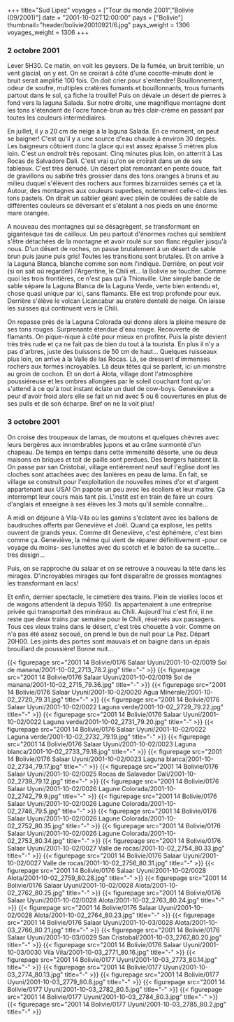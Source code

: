 +++
title="Sud Lipez"
voyages = ["Tour du monde 2001","Bolivie (09/2001)"]
date = "2001-10-02T12:00:00"
pays = ["Bolivie"]
thumbnail="header/bolivie20010921/6.jpg"
pays_weight = 1306
voyages_weight = 1306
+++
### 2 octobre 2001

 Lever 5H30. Ce matin, on voit les geysers. De la fumée, un bruit terrible, 
un vent glacial, on y est. On se croirait à côté d'une cocotte-minute dont le 
bruit serait amplifié 100 fois. On doit crier pour s'entendre! Bouillonnement, 
odeur de soufre, multiples cratères fumants et bouillonnants, trous fumants 
partout dans le sol, ça fiche la trouille! Puis on dévale un désert de pierres 
à fond vers la laguna Salada. Sur notre droite, une magnifique montagne dont 
les tons s'étendent de l'ocre foncé-brun au très clair-crème en passant par 
toutes les couleurs intermédiaires. 

En juillet, il y a 20 cm de neige à la laguna Salada. En ce moment, on peut 
se baigner! C'est qu'il y a une source d'eau chaude à environ 30 degrés. Les 
baigneurs côtoient donc la glace qui est assez épaisse 5 mètres plus loin. C'est 
un endroit très reposant. Cinq minutes plus loin, on atterrit à Las Rocas de 
Salvadore Dali. C'est vrai qu'on se croirait dans un de ses tableaux. C'est 
très dénudé. Un désert plat remontant en pente douce, fait de gravillons ou 
sablñe très grossier dans des tons oranges à bruns et au milieu duquel s'élèvent 
des rochers aux formes bizarroïdes semés ça et là. Autour, des montagnes aux 
couleurs superbes, notemment celle-ci dans les tons pastels. On dirait un sablier 
géant avec plein de coulées de sable de différentes couleurs se déversant et 
s'étalant à nos pieds en une énorme mare orangée. 

A nouveau des montagnes qui se désagrègent, se transformant en gigantesque 
tas de cailloux. Un peu partout d'énormes roches qui semblent s'être détachées 
de la montagne et avoir roulé sur son flanc régulier jusqu'à nous. D'un désert 
de roches, on passe brutalement à un désert de sable brun puis jaune puis gris! 
Toutes les transitions sont brutales. Et on arrive à la Laguna Blanca, blanche 
comme son nom l'indique. Derrière, on peut voir (si on sait où regarder) l'Argentine, 
le Chili et... la Bolivie se toucher. Comme quoi les trois frontières, ce n'est 
pas qu'à Thionville. Une simple bande de sable sépare la Laguna Blanca de la 
Laguna Verde, verte bien entendu et, chose quasi unique par ici, sans flamants. 
Elle est trop profonde pour eux. Derrière s'élève le volcan Licancabur au cratère 
dentelé de neige. On laisse les suisses qui continuent vers le Chili. 

On repasse près de la Laguna Colorada qui donne alors la pleine mesure de ses 
tons rouges. Surprenante étendue d'eau rouge. Recouverte de flamants. On pique-nique 
à côté pour mieux en profiter. Puis la piste devient très très rude et ça ne 
fait pas de bien du tout à la tourista. En plus il n'y a pas d'arbres, juste 
des buissons de 50 cm de haut... Quelques ruisseaux plus loin, on arrive à la 
Valle de las Rocas. Là, se dressent d'immenses rochers aux formes incroyables. 
Là deux têtes qui se parlent, ici un monstre au groin de cochon. Et on dort 
à Alota, village dont l'atmosphère poussiéreuse et les ombres allongées par 
le soleil couchant font qu'on s'attend à ce qu'à tout instant éclate un duel 
de cow-boys. Geneviève a peur d'avoir froid alors elle se fait un nid avec 5 
ou 6 couvertures en plus de ses pulls et de son écharpe. Bref on ne la voit 
plus! 

### 3 octobre 2001

On croise des troupeaux de lamas, de moutons et quelques chèvres avec leurs 
bergères aux innombrables jupons et au crâne surmonté d'un chapeau. De temps 
en temps dans cette immensité déserte, une ou deux maisons en briques et toit 
de paille sont perdues. Des bergers habitent là. On passe par san Cristobal, 
village entièrement neuf sauf l'église dont les cloches sont attachées avec 
des lanières en peau de lama. En fait, se village se construit pour l'exploitation 
de nouvelles mines d'or et d'argent appartenant aux USA! On papote un peu avec 
les écoliers et leur maître. Ça interrompt leur cours mais tant pis. L'instit 
est en train de faire un cours d'anglais et enseigne à ses élèves les 3 mots 
qu'il semble connaître... 

A midi on déjeune à Vila-Vila où les gamins s'éclatent avec les ballons de 
baudruches offerts par Geneviève et Joël. Quand ça explose, les petits ouvrent 
de grands yeux. Comme dit Geneviève, c'est éphémère, c'est bien comme ça. Geneviève, 
la même qui vient de réparer définitivement -pour ce voyage du moins- ses lunettes 
avec du scotch et le baton de sa sucette... très design... 

Puis, on se rapproche du salaar et on se retrouve à nouveau la tête dans les 
mirages. D'incroyables mirages qui font disparaître de grosses montagnes les 
transformant en lacs! 

Et enfin, dernier spectacle, le cimetière des trains. Plein de vieilles locos 
et de wagons attendent là depuis 1950. Ils appartenaient à une entreprise privée 
qui transportait des minéraux au Chili. Aujourd´hui c'est fini, il ne reste 
que deux trains par semaine pour le Chili, résérvés aux passagers. Tous ces 
vieux trains dans le désert, c'est très chouette à voir. Comme on n'a pas été 
assez secoué, on prend le bus de nuit pour La Paz. Départ 20H00. Les joints 
des portes sont mauvais et on baigne dans un épais brouillard de poussière! 
Bonne nuit...


<div id="TOTO">{{< figurepage src="2001 14 Bolivie/0176 Salaar Uyuni/2001-10-02/0019 Sol de manana/2001-10-02_2713_78.2.jpg" title="-"  >}}
{{< figurepage src="2001 14 Bolivie/0176 Salaar Uyuni/2001-10-02/0019 Sol de manana/2001-10-02_2715_79.36.jpg" title="-"  >}}
{{< figurepage src="2001 14 Bolivie/0176 Salaar Uyuni/2001-10-02/0020 Agua Minerale/2001-10-02_2720_79.31.jpg" title="-"  >}}
{{< figurepage src="2001 14 Bolivie/0176 Salaar Uyuni/2001-10-02/0022 Laguna verde/2001-10-02_2729_79.22.jpg" title="-"  >}}
{{< figurepage src="2001 14 Bolivie/0176 Salaar Uyuni/2001-10-02/0022 Laguna verde/2001-10-02_2731_79.20.jpg" title="-"  >}}
{{< figurepage src="2001 14 Bolivie/0176 Salaar Uyuni/2001-10-02/0022 Laguna verde/2001-10-02_2732_79.19.jpg" title="-"  >}}
{{< figurepage src="2001 14 Bolivie/0176 Salaar Uyuni/2001-10-02/0023 Laguna blanca/2001-10-02_2733_79.18.jpg" title="-"  >}}
{{< figurepage src="2001 14 Bolivie/0176 Salaar Uyuni/2001-10-02/0023 Laguna blanca/2001-10-02_2734_79.17.jpg" title="-"  >}}
{{< figurepage src="2001 14 Bolivie/0176 Salaar Uyuni/2001-10-02/0025 Rocas de Salavador Dali/2001-10-02_2739_79.12.jpg" title="-"  >}}
{{< figurepage src="2001 14 Bolivie/0176 Salaar Uyuni/2001-10-02/0026 Lagune Colorada/2001-10-02_2742_79.9.jpg" title="-"  >}}
{{< figurepage src="2001 14 Bolivie/0176 Salaar Uyuni/2001-10-02/0026 Lagune Colorada/2001-10-02_2746_79.5.jpg" title="-"  >}}
{{< figurepage src="2001 14 Bolivie/0176 Salaar Uyuni/2001-10-02/0026 Lagune Colorada/2001-10-02_2752_80.35.jpg" title="-"  >}}
{{< figurepage src="2001 14 Bolivie/0176 Salaar Uyuni/2001-10-02/0026 Lagune Colorada/2001-10-02_2753_80.34.jpg" title="-"  >}}
{{< figurepage src="2001 14 Bolivie/0176 Salaar Uyuni/2001-10-02/0027 Valle de rocas/2001-10-02_2754_80.33.jpg" title="-"  >}}
{{< figurepage src="2001 14 Bolivie/0176 Salaar Uyuni/2001-10-02/0027 Valle de rocas/2001-10-02_2756_80.31.jpg" title="-"  >}}
{{< figurepage src="2001 14 Bolivie/0176 Salaar Uyuni/2001-10-02/0028 Alota/2001-10-02_2759_80.28.jpg" title="-"  >}}
{{< figurepage src="2001 14 Bolivie/0176 Salaar Uyuni/2001-10-02/0028 Alota/2001-10-02_2762_80.25.jpg" title="-"  >}}
{{< figurepage src="2001 14 Bolivie/0176 Salaar Uyuni/2001-10-02/0028 Alota/2001-10-02_2763_80.24.jpg" title="-"  >}}
{{< figurepage src="2001 14 Bolivie/0176 Salaar Uyuni/2001-10-02/0028 Alota/2001-10-02_2764_80.23.jpg" title="-"  >}}
{{< figurepage src="2001 14 Bolivie/0176 Salaar Uyuni/2001-10-03/0028 Alota/2001-10-03_2766_80.21.jpg" title="-"  >}}
{{< figurepage src="2001 14 Bolivie/0176 Salaar Uyuni/2001-10-03/0029 San Cristobal/2001-10-03_2767_80.20.jpg" title="-"  >}}
{{< figurepage src="2001 14 Bolivie/0176 Salaar Uyuni/2001-10-03/0030 Vila Vila/2001-10-03_2771_80.16.jpg" title="-"  >}}
{{< figurepage src="2001 14 Bolivie/0177 Uyuni/2001-10-03_2773_80.14.jpg" title="-"  >}}
{{< figurepage src="2001 14 Bolivie/0177 Uyuni/2001-10-03_2774_80.13.jpg" title="-"  >}}
{{< figurepage src="2001 14 Bolivie/0177 Uyuni/2001-10-03_2779_80.8.jpg" title="-"  >}}
{{< figurepage src="2001 14 Bolivie/0177 Uyuni/2001-10-03_2782_80.5.jpg" title="-"  >}}
{{< figurepage src="2001 14 Bolivie/0177 Uyuni/2001-10-03_2784_80.3.jpg" title="-"  >}}
{{< figurepage src="2001 14 Bolivie/0177 Uyuni/2001-10-03_2785_80.2.jpg" title="-"  >}}
</DIV>

